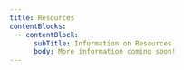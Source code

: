```yaml
---
title: Resources
contentBlocks:
  - contentBlock:
      subTitle: Information on Resources
      body: More information coming soon!
---
```

